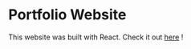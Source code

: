 # Portfolio Website

This website was built with React. Check it out [here](http://www.eoinbarr.com) !
